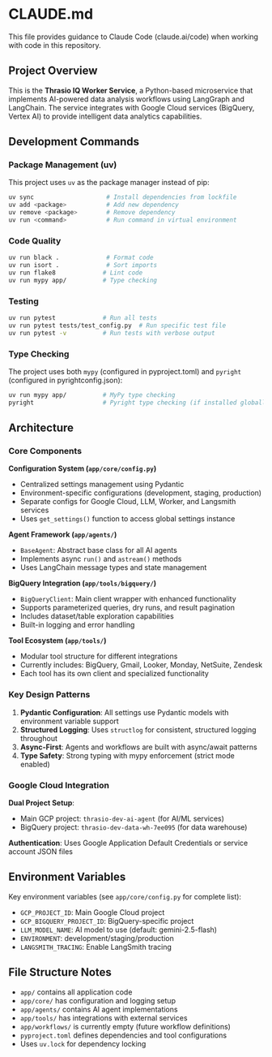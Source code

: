 # CLAUDE.md

This file provides guidance to Claude Code (claude.ai/code) when working with code in this repository.

## Project Overview

This is the **Thrasio IQ Worker Service**, a Python-based microservice that implements AI-powered data analysis workflows using LangGraph and LangChain. The service integrates with Google Cloud services (BigQuery, Vertex AI) to provide intelligent data analytics capabilities.

## Development Commands

### Package Management (uv)
This project uses `uv` as the package manager instead of pip:
```bash
uv sync                    # Install dependencies from lockfile
uv add <package>           # Add new dependency
uv remove <package>        # Remove dependency
uv run <command>           # Run command in virtual environment
```

### Code Quality
```bash
uv run black .             # Format code
uv run isort .             # Sort imports
uv run flake8             # Lint code
uv run mypy app/          # Type checking
```

### Testing
```bash
uv run pytest             # Run all tests
uv run pytest tests/test_config.py  # Run specific test file
uv run pytest -v          # Run tests with verbose output
```

### Type Checking
The project uses both `mypy` (configured in pyproject.toml) and `pyright` (configured in pyrightconfig.json):
```bash
uv run mypy app/          # MyPy type checking
pyright                   # Pyright type checking (if installed globally)
```

## Architecture

### Core Components

**Configuration System (`app/core/config.py`)**
- Centralized settings management using Pydantic
- Environment-specific configurations (development, staging, production)
- Separate configs for Google Cloud, LLM, Worker, and Langsmith services
- Uses `get_settings()` function to access global settings instance

**Agent Framework (`app/agents/`)**
- `BaseAgent`: Abstract base class for all AI agents
- Implements async `run()` and `astream()` methods
- Uses LangChain message types and state management

**BigQuery Integration (`app/tools/bigquery/`)**
- `BigQueryClient`: Main client wrapper with enhanced functionality
- Supports parameterized queries, dry runs, and result pagination
- Includes dataset/table exploration capabilities
- Built-in logging and error handling

**Tool Ecosystem (`app/tools/`)**
- Modular tool structure for different integrations
- Currently includes: BigQuery, Gmail, Looker, Monday, NetSuite, Zendesk
- Each tool has its own client and specialized functionality

### Key Design Patterns

1. **Pydantic Configuration**: All settings use Pydantic models with environment variable support
2. **Structured Logging**: Uses `structlog` for consistent, structured logging throughout
3. **Async-First**: Agents and workflows are built with async/await patterns
4. **Type Safety**: Strong typing with mypy enforcement (strict mode enabled)

### Google Cloud Integration

**Dual Project Setup**:
- Main GCP project: `thrasio-dev-ai-agent` (for AI/ML services)
- BigQuery project: `thrasio-dev-data-wh-7ee095` (for data warehouse)

**Authentication**: Uses Google Application Default Credentials or service account JSON files

## Environment Variables

Key environment variables (see `app/core/config.py` for complete list):
- `GCP_PROJECT_ID`: Main Google Cloud project
- `GCP_BIGQUERY_PROJECT_ID`: BigQuery-specific project  
- `LLM_MODEL_NAME`: AI model to use (default: gemini-2.5-flash)
- `ENVIRONMENT`: development/staging/production
- `LANGSMITH_TRACING`: Enable LangSmith tracing

## File Structure Notes

- `app/` contains all application code
- `app/core/` has configuration and logging setup
- `app/agents/` contains AI agent implementations
- `app/tools/` has integrations with external services
- `app/workflows/` is currently empty (future workflow definitions)
- `pyproject.toml` defines dependencies and tool configurations
- Uses `uv.lock` for dependency locking